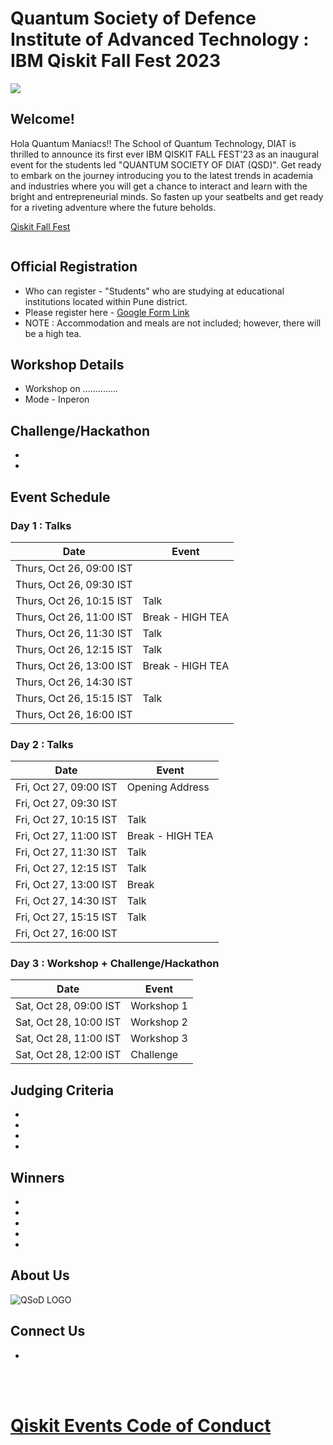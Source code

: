 # Quantum Society of Defence Institute of Advanced Technology : IBM Qiskit Fall Fest 2023

<img src="https://github.com/yuvrajsingh05121999/QSoD-Qiskit_Fall_Fest_2023/assets/95167383/4f4a8065-60d9-4753-8f7b-33d406a556fc">

## Welcome!
Hola Quantum Maniacs!!
The School of Quantum Technology, DIAT  is thrilled to announce its first ever IBM QISKIT FALL FEST'23 as an inaugural event for the students led "QUANTUM SOCIETY OF DIAT (QSD)".
Get ready to embark on the journey introducing you to the latest trends in academia and industries where you will get a chance to interact and learn with the bright and entrepreneurial minds. So fasten up your seatbelts and get ready for a riveting adventure where the future beholds.

[Qiskit Fall Fest](https://medium.com/qiskit/you-are-invited-to-the-2023-qiskit-fall-fest-a0efc490f24a)

<img src="">

## Official Registration

- Who can register -  "Students" who are studying at educational institutions located within Pune district. 
- Please register here - [Google Form Link](https://)
- NOTE : Accommodation and meals are not included; however, there will be a high tea. 

## Workshop Details

- Workshop on .............. 
- Mode - Inperon

## Challenge/Hackathon

-
-


## Event Schedule

### Day 1 : Talks
| Date | Event |
| --- | --- |
| Thurs, Oct 26, 09:00 IST |  |
| Thurs, Oct 26, 09:30 IST |  |
| Thurs, Oct 26, 10:15 IST | Talk  |
| Thurs, Oct 26, 11:00 IST | Break - HIGH TEA |
| Thurs, Oct 26, 11:30 IST | Talk  |
| Thurs, Oct 26, 12:15 IST | Talk  |
| Thurs, Oct 26, 13:00 IST | Break - HIGH TEA |
| Thurs, Oct 26, 14:30 IST |   |
| Thurs, Oct 26, 15:15 IST | Talk  |
| Thurs, Oct 26, 16:00 IST |  |


### Day 2 : Talks
| Date | Event |
| --- | --- |
| Fri, Oct 27, 09:00 IST | Opening Address |
| Fri, Oct 27, 09:30 IST |  |
| Fri, Oct 27, 10:15 IST | Talk  |
| Fri, Oct 27, 11:00 IST | Break - HIGH TEA |
| Fri, Oct 27, 11:30 IST | Talk  |
| Fri, Oct 27, 12:15 IST | Talk  |
| Fri, Oct 27, 13:00 IST | Break  |
| Fri, Oct 27, 14:30 IST | Talk  |
| Fri, Oct 27, 15:15 IST | Talk  |
| Fri, Oct 27, 16:00 IST |  |

### Day 3 : Workshop + Challenge/Hackathon
| Date | Event |
| --- | --- |
| Sat, Oct 28, 09:00 IST | Workshop 1 |
| Sat, Oct 28, 10:00 IST | Workshop 2 |
| Sat, Oct 28, 11:00 IST | Workshop 3 |
| Sat, Oct 28, 12:00 IST | Challenge |

## Judging Criteria

-
-
-
-

## Winners

-
-
-
-
-

## About Us

![QSoD LOGO](https://github.com/yuvrajsingh05121999/QSoD-Qiskit_Fall_Fest_2023/assets/95167383/23cdb0f5-2239-43d6-9d0c-51417e0a9cb7)

## Connect Us

-

<br><br>
# [Qiskit Events Code of Conduct](https://github.com/Qiskit/qiskit/blob/master/CODE_OF_CONDUCT.md)
